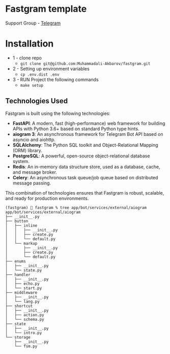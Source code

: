 # Fastgram template

Support Group - <a href="https://t.me/+bYouuOlqt1c3NmYy">Telegram</a><br>

# Installation
* 1 - clone repo 
  - ```git clone git@github.com:Muhammadali-Akbarov/fastgram.git```
* 2 - Setting up environment variables
  - ```cp .env.dist .env```
* 3 - RUN Project the following commands
  - ```make setup```


## Technologies Used
Fastgram is built using the following technologies:
- **FastAPI**: A modern, fast (high-performance) web framework for building APIs with Python 3.6+ based on standard Python type hints.
- **aiogram 3**: An asynchronous framework for Telegram Bot API based on asyncio and aiohttp.
- **SQLAlchemy**: The Python SQL toolkit and Object-Relational Mapping (ORM) library.
- **PostgreSQL**: A powerful, open-source object-relational database system.
- **Redis**: An in-memory data structure store, used as a database, cache, and message broker.
- **Celery**: An asynchronous task queue/job queue based on distributed message passing.

This combination of technologies ensures that Fastgram is robust, scalable, and ready for production environments.


```
(fastgram) 🚀 fastgram % tree app/bot/services/external/aiogram
app/bot/services/external/aiogram
├── __init__.py
├── button
│   ├── inline
│   │   ├── __init__.py
│   │   ├── create.py
│   │   └── default.py
│   └── markup
│       ├── __init__.py
│       ├── create.py
│       └── default.py
├── enums
│   ├── __init__.py
│   └── state.py
├── handler
│   ├── __init__.py
│   ├── echo.py
│   └── start.py
├── middleware
│   ├── __init__.py
│   └── lang.py
├── shortcut
│   ├── __init__.py
│   ├── action.py
│   └── schema.py
├── state
│   ├── __init__.py
│   └── intro.py
└── storage
    ├── __init__.py
    └── fsm.py
```

